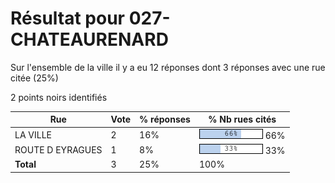 # Résultat pour 027-CHATEAURENARD

Sur l'ensemble de la ville il y a eu 12 réponses dont 3 réponses avec une rue citée (25%)

2 points noirs identifiés

| Rue | Vote | % réponses | % Nb rues cités|
|-----|------|------------|----------------|
| LA VILLE | 2 | 16% | <img src="../../img/bar_66.gif" />&nbsp;66%|
| ROUTE D EYRAGUES | 1 | 8% | <img src="../../img/bar_33.gif" />&nbsp;33%|
| **Total** | 3 | 25% | 100%|
